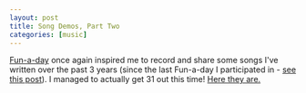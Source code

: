 ```yaml
---
layout: post
title: Song Demos, Part Two
categories: [music]
---
```


[Fun-a-day](https://funadaypgh.com/) once again inspired me to record and share some songs I've written over the past 3 years (since the last Fun-a-day I participated in - [see this post](https://www.aubreythompson.com/songs/)). I managed to actually get 31 out this time! [Here they are.](https://soundcloud.com/aubreythompson/sets/daily-demo-january)